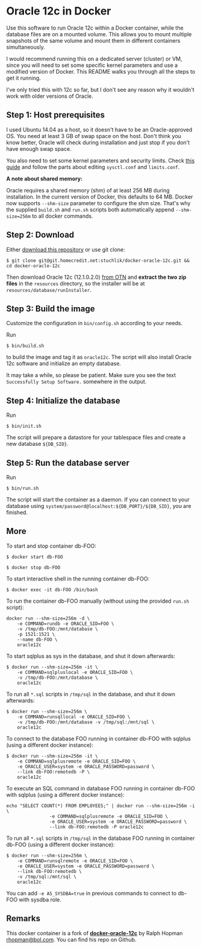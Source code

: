 Oracle 12c in Docker
====================

Use this software to run Oracle 12c within a Docker container, while the
database files are on a mounted volume. This allows you to mount multiple
snapshots of the same volume and mount them in different containers
simultaneously.

I would recommend running this on a dedicated server (cluster) or VM,
since you will need to set some specific kernel parameters and use a
modified version of Docker. This README walks you through all the steps
to get it running.

I've only tried this with 12c so far, but I don't see any reason why it
wouldn't work with older versions of Oracle.

## Step 1: Host prerequisites

I used Ubuntu 14.04 as a host, so it doesn't have to be an Oracle-approved
OS. You need at least 3 GB of swap space on the host. Don't think you know
better, Oracle will check during installation and just stop if you don't
have enough swap space.

You also need to set some kernel parameters and security limits. Check
[this guide](http://gemsofprogramming.wordpress.com/2013/09/19/installing-oracle-12c-on-ubuntu-12-04-64-bit-a-hard-journey-but-its-worth-it/)
and follow the parts about editing `sysctl.conf` and `limits.conf`.

**A note about shared memory:**

Oracle requires a shared memory (shm) of at least 256 MB during installation.
In the current version of Docker, this defaults to 64 MB. Docker
now supports `--shm-size` parameter to configure the shm size. That's why 
the supplied `build.sh` and `run.sh` scripts both automatically append 
`--shm-size=256m` to all docker commands.

## Step 2: Download

Either [download this repository](https://git.homecredit.net/stuchlik/docker-oracle-12c/repository/archive.zip?ref=master) or use git clone:

`$ git clone git@git.homecredit.net:stuchlik/docker-oracle-12c.git && cd docker-oracle-12c`

Then download Oracle 12c (12.1.0.2.0) [from OTN](http://www.oracle.com/technetwork/database/enterprise-edition/downloads/index.html) 
and **extract the two zip files** in the `resources` directory, so the installer will be at `resources/database/runInstaller`.

## Step 3: Build the image

Customize the configuration in `bin/config.sh` according to your needs.

Run

```
$ bin/build.sh
```

to build the image and tag it as `oracle12c`. The script will also install 
Oracle 12c software and initialize an empty database.

It may take a while, so please be patient. Make sure you see the text 
`Successfully Setup Software.` somewhere in the output.

## Step 4: Initialize the database

Run

```
$ bin/init.sh
```

The script will prepare a datastore for your tablespace files and create
a new database `${DB_SID}`.

## Step 5: Run the database server

Run

```
$ bin/run.sh
```

The script will start the container as a daemon. If you can connect
to your database using `system/password@localhost:${DB_PORT}/${DB_SID}`,
you are finished.

## More

To start and stop container db-FOO:

```
$ docker start db-FOO
```

```
$ docker stop db-FOO
```

To start interactive shell in the running container db-FOO:

```
$ docker exec -it db-FOO /bin/bash
```

To run the container db-FOO manually (without using the provided `run.sh` script):

```
docker run --shm-size=256m -d \
    -e COMMAND=rundb -e ORACLE_SID=FOO \
    -v /tmp/db-FOO:/mnt/database \
    -p 1521:1521 \
    --name db-FOO \
    oracle12c
```

To start sqlplus as sys in the database, and shut it down afterwards:

```
$ docker run --shm-size=256m -it \
    -e COMMAND=sqlpluslocal -e ORACLE_SID=FOO \
    -v /tmp/db-FOO:/mnt/database \
    oracle12c
```

To run all `*.sql` scripts in `/tmp/sql` in the database, and shut it down afterwards:

```
$ docker run --shm-size=256m \
    -e COMMAND=runsqllocal -e ORACLE_SID=FOO \
    -v /tmp/db-FOO:/mnt/database -v /tmp/sql:/mnt/sql \
    oracle12c
```

To connect to the database FOO running in container db-FOO with sqlplus 
(using a different docker instance):

```
$ docker run --shm-size=256m -it \
    -e COMMAND=sqlplusremote -e ORACLE_SID=FOO \
    -e ORACLE_USER=system -e ORACLE_PASSWORD=password \
    --link db-FOO:remotedb -P \
    oracle12c
```

To execute an SQL command in database FOO running in container db-FOO with
sqlplus (using a different docker instance):

```
echo "SELECT COUNT(*) FROM EMPLOYEES;" | docker run --shm-size=256m -i \
                -e COMMAND=sqlplusremote -e ORACLE_SID=FOO \
                -e ORACLE_USER=system -e ORACLE_PASSWORD=password \
                --link db-FOO:remotedb -P oracle12c
```

To run all `*.sql` scripts in `/tmp/sql` in the database FOO running 
in container db-FOO (using a different docker instance):

```
$ docker run --shm-size=256m \
    -e COMMAND=runsqlremote -e ORACLE_SID=FOO \
    -e ORACLE_USER=system -e ORACLE_PASSWORD=password \
    --link db-FOO:remotedb \
    -v /tmp/sql:/mnt/sql \
    oracle12c
```

You can add `-e AS_SYSDBA=true` in previous commands to connect to db-FOO
with sysdba role.

## Remarks

This docker container is a fork of **[docker-oracle-12c](https://github.com/rhopman/docker-oracle-12c/tree/e7436f378f32b8f47960e50f98b2c6158d0f230d)** by Ralph Hopman <rhopman@bol.com>. 
You can find his repo on Github.
